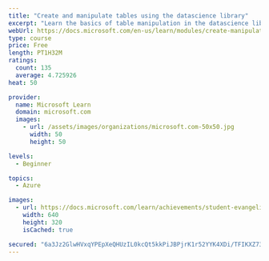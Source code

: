 ```yaml
---
title: "Create and manipulate tables using the datascience library"
excerpt: "Learn the basics of table manipulation in the datascience library"
webUrl: https://docs.microsoft.com/en-us/learn/modules/create-manipulate-tables-using-datascience-library/
type: course
price: Free
length: PT1H32M
ratings:
  count: 135
  average: 4.725926
heat: 50

provider:
  name: Microsoft Learn
  domain: microsoft.com
  images:
    - url: /assets/images/organizations/microsoft.com-50x50.jpg
      width: 50
      height: 50

levels:
  - Beginner

topics:
  - Azure

images:
  - url: https://docs.microsoft.com/learn/achievements/student-evangelism/create-manipulate-tables-using-datascience-library-social.png
    width: 640
    height: 320
    isCached: true

secured: "6a3Jz2GlwHVxqYPEpXeQHUzIL0kcQt5kkPiJBPjrK1r52YYK4XDi/TFIKXZ73nuO14FU1UUodCFbsEM9sdbBePgC+PFCIRjXqJ3NYnRv0yx2F8kh267RjZi38xKg9UD+halbDjwAhk7rzUvOy6jrdT2YY+VF79vGhs+w8VK9SVZkdlVzoF+7p/SjFAOJ5+AWCHUFMPqT771U4f4ywmZi0CYV0BYu2+wAQjUMRYU8Tyb9tvgND/38NlZoG5TcCjOC2f7nsJCFGcCQ0EYBnk4z/fipMQVHjEDm65RTnzWu/z/v1Vr2/AWfMF3WxRKrP4rcn8Pt6ra87hSj2O9q5k6IIXCG3hO/gnYGa+dR4zlrxg6Qxft6kP6lEw16HjZ/BnptJ+fqCd7kbIV433weyaPawA+dxdDnvKTbBlRXOZjKr9k=;5Be/Hbu7/8u/JNwgAwI/tg=="
---
```


